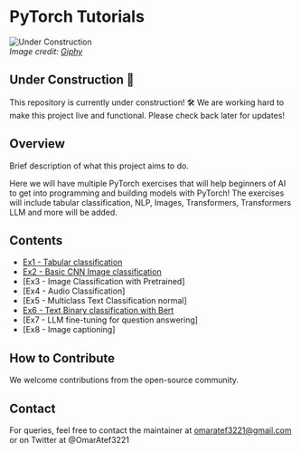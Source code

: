 # PyTorch Tutorials
![Under Construction](https://internationaleventvenue.com/wp-content/uploads/2020/09/under-construction-gif-11.gif)  
*Image credit: [Giphy](https://giphy.com/)*

## Under Construction :construction:

This repository is currently under construction! :hammer_and_wrench: We are working hard to make this project live and functional. Please check back later for updates!

## Overview

Brief description of what this project aims to do.

Here we will have multiple PyTorch exercises that will help beginners of AI to get into programming and building models with PyTorch! The exercises will include tabular classification, NLP, Images, Transformers, Transformers LLM and more will be added.

## Contents

- [Ex1 - Tabular classification](https://github.com/omaratef3221/pytorch_tutorials/blob/main/Ex_1_Tabular_Classification.ipynb)
- [Ex2 - Basic CNN Image classification](https://github.com/omaratef3221/pytorch_tutorials/blob/main/Ex_2_image_multi_class_classification.ipynb)
- [Ex3 - Image Classification with Pretrained]
- [Ex4 - Audio Classification]
- [Ex5 - Multiclass Text Classification normal]
- [Ex6 - Text Binary classification with Bert](https://github.com/omaratef3221/pytorch_tutorials/blob/main/Ex_6_Bert_Binary_classification.ipynb)
- [Ex7 - LLM fine-tuning for question answering]
- [Ex8 - Image captioning]

## How to Contribute

We welcome contributions from the open-source community.

## Contact

For queries, feel free to contact the maintainer at omaratef3221@gmail.com or on Twitter at @OmarAtef3221
